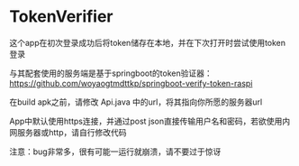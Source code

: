 # TokenVerifier
这个app在初次登录成功后将token储存在本地，并在下次打开时尝试使用token登录

与其配套使用的服务端是基于springboot的token验证器：https://github.com/woyaogtmdttkp/springboot-verify-token-raspi

在build apk之前，请修改 Api.java 中的url，将其指向你所愿的服务器url

App中默认使用https连接，并通过post json直接传输用户名和密码，若欲使用内网服务器或http，请自行修改代码

注意：bug非常多，很有可能一运行就崩溃，请不要过于惊讶

